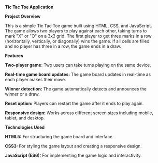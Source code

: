 **Tic Tac Toe Application**

**Project Overview**

This is a simple Tic Tac Toe game built using HTML, CSS, and JavaScript. The game allows two players to play against each other, taking turns to mark "X" or "O" on a 3x3 grid. The first player to get three marks in a row (horizontally, vertically, or diagonally) wins the game. If all cells are filled and no player has three in a row, the game ends in a draw.

**Features**

**Two-player game:** Two users can take turns playing on the same device.

**Real-time game board updates:** The game board updates in real-time as each player makes their move.

**Winner detection:** The game automatically detects and announces the winner or a draw.

**Reset option:** Players can restart the game after it ends to play again.

**Responsive design:** Works across different screen sizes including mobile, tablet, and desktop.

**Technologies Used**

**HTML5:** For structuring the game board and interface.

**CSS3:** For styling the game layout and creating a responsive design.

**JavaScript (ES6):** For implementing the game logic and interactivity.
